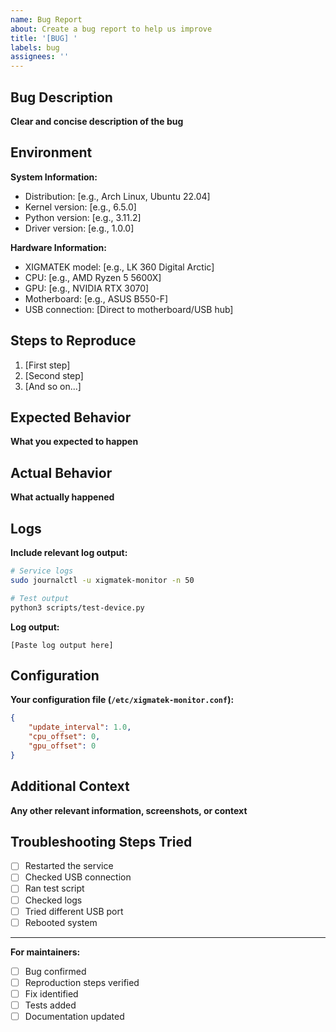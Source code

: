 ```yaml
---
name: Bug Report
about: Create a bug report to help us improve
title: '[BUG] '
labels: bug
assignees: ''
---
```


## Bug Description
**Clear and concise description of the bug**

## Environment
**System Information:**
- Distribution: [e.g., Arch Linux, Ubuntu 22.04]
- Kernel version: [e.g., 6.5.0]
- Python version: [e.g., 3.11.2]
- Driver version: [e.g., 1.0.0]

**Hardware Information:**
- XIGMATEK model: [e.g., LK 360 Digital Arctic]
- CPU: [e.g., AMD Ryzen 5 5600X]
- GPU: [e.g., NVIDIA RTX 3070]
- Motherboard: [e.g., ASUS B550-F]
- USB connection: [Direct to motherboard/USB hub]

## Steps to Reproduce
1. [First step]
2. [Second step]
3. [And so on...]

## Expected Behavior
**What you expected to happen**

## Actual Behavior
**What actually happened**

## Logs
**Include relevant log output:**

```bash
# Service logs
sudo journalctl -u xigmatek-monitor -n 50

# Test output
python3 scripts/test-device.py
```

**Log output:**
```
[Paste log output here]
```

## Configuration
**Your configuration file (`/etc/xigmatek-monitor.conf`):**
```json
{
    "update_interval": 1.0,
    "cpu_offset": 0,
    "gpu_offset": 0
}
```

## Additional Context
**Any other relevant information, screenshots, or context**

## Troubleshooting Steps Tried
- [ ] Restarted the service
- [ ] Checked USB connection
- [ ] Ran test script
- [ ] Checked logs
- [ ] Tried different USB port
- [ ] Rebooted system

---

**For maintainers:**
- [ ] Bug confirmed
- [ ] Reproduction steps verified
- [ ] Fix identified
- [ ] Tests added
- [ ] Documentation updated